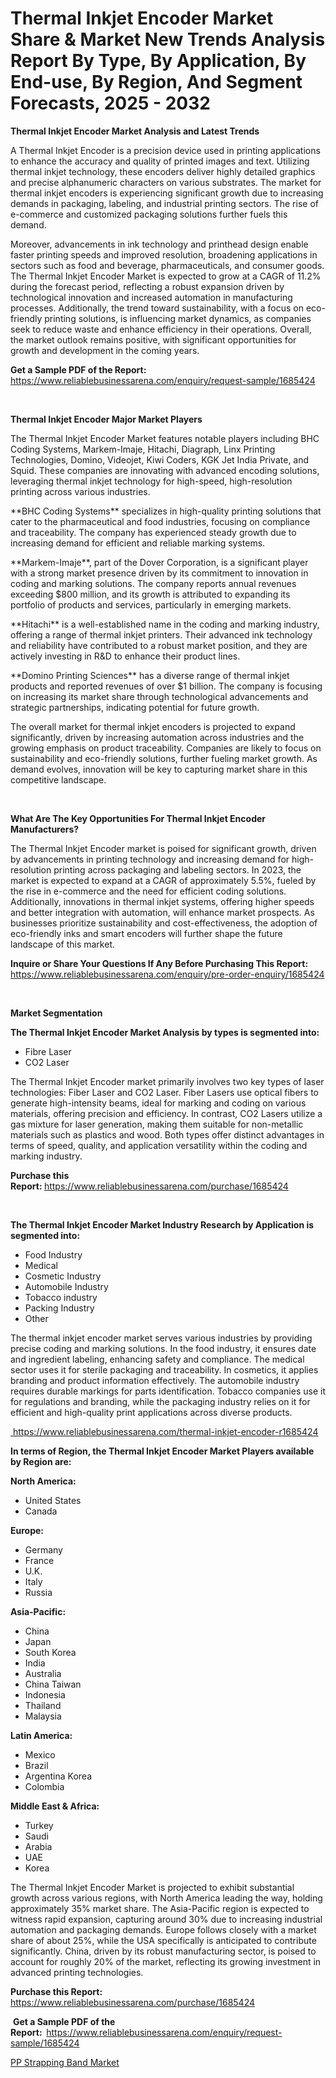 <p><h1>Thermal Inkjet Encoder Market Share & Market New Trends Analysis Report By Type, By Application, By End-use, By Region, And Segment Forecasts, 2025 - 2032</h1></p><p><strong>Thermal Inkjet Encoder Market Analysis and Latest Trends</strong></p>
<p><p>A Thermal Inkjet Encoder is a precision device used in printing applications to enhance the accuracy and quality of printed images and text. Utilizing thermal inkjet technology, these encoders deliver highly detailed graphics and precise alphanumeric characters on various substrates. The market for thermal inkjet encoders is experiencing significant growth due to increasing demands in packaging, labeling, and industrial printing sectors. The rise of e-commerce and customized packaging solutions further fuels this demand.</p><p>Moreover, advancements in ink technology and printhead design enable faster printing speeds and improved resolution, broadening applications in sectors such as food and beverage, pharmaceuticals, and consumer goods. The Thermal Inkjet Encoder Market is expected to grow at a CAGR of 11.2% during the forecast period, reflecting a robust expansion driven by technological innovation and increased automation in manufacturing processes. Additionally, the trend toward sustainability, with a focus on eco-friendly printing solutions, is influencing market dynamics, as companies seek to reduce waste and enhance efficiency in their operations. Overall, the market outlook remains positive, with significant opportunities for growth and development in the coming years.</p></p>
<p><strong>Get a Sample PDF of the Report:&nbsp;</strong> <a href="https://www.reliablebusinessarena.com/enquiry/request-sample/1685424?utm_campaign=2805&utm_medium=2&utm_source=Github&utm_content=ia&utm_term=24032025&utm_id=thermal-inkjet-encoder">https://www.reliablebusinessarena.com/enquiry/request-sample/1685424</a></p>
<p>&nbsp;</p>
<p><strong>Thermal Inkjet Encoder Major Market Players</strong></p>
<p><p>The Thermal Inkjet Encoder Market features notable players including BHC Coding Systems, Markem-Imaje, Hitachi, Diagraph, Linx Printing Technologies, Domino, Videojet, Kiwi Coders, KGK Jet India Private, and Squid. These companies are innovating with advanced encoding solutions, leveraging thermal inkjet technology for high-speed, high-resolution printing across various industries.</p><p>**BHC Coding Systems** specializes in high-quality printing solutions that cater to the pharmaceutical and food industries, focusing on compliance and traceability. The company has experienced steady growth due to increasing demand for efficient and reliable marking systems.</p><p>**Markem-Imaje**, part of the Dover Corporation, is a significant player with a strong market presence driven by its commitment to innovation in coding and marking solutions. The company reports annual revenues exceeding $800 million, and its growth is attributed to expanding its portfolio of products and services, particularly in emerging markets.</p><p>**Hitachi** is a well-established name in the coding and marking industry, offering a range of thermal inkjet printers. Their advanced ink technology and reliability have contributed to a robust market position, and they are actively investing in R&D to enhance their product lines.</p><p>**Domino Printing Sciences** has a diverse range of thermal inkjet products and reported revenues of over $1 billion. The company is focusing on increasing its market share through technological advancements and strategic partnerships, indicating potential for future growth.</p><p>The overall market for thermal inkjet encoders is projected to expand significantly, driven by increasing automation across industries and the growing emphasis on product traceability. Companies are likely to focus on sustainability and eco-friendly solutions, further fueling market growth. As demand evolves, innovation will be key to capturing market share in this competitive landscape.</p></p>
<p>&nbsp;</p>
<p><strong>What Are The Key Opportunities For Thermal Inkjet Encoder Manufacturers?</strong></p>
<p><p>The Thermal Inkjet Encoder market is poised for significant growth, driven by advancements in printing technology and increasing demand for high-resolution printing across packaging and labeling sectors. In 2023, the market is expected to expand at a CAGR of approximately 5.5%, fueled by the rise in e-commerce and the need for efficient coding solutions. Additionally, innovations in thermal inkjet systems, offering higher speeds and better integration with automation, will enhance market prospects. As businesses prioritize sustainability and cost-effectiveness, the adoption of eco-friendly inks and smart encoders will further shape the future landscape of this market.</p></p>
<p><strong>Inquire or Share Your Questions If Any Before Purchasing This Report:</strong> <a href="https://www.reliablebusinessarena.com/enquiry/pre-order-enquiry/1685424?utm_campaign=2805&utm_medium=2&utm_source=Github&utm_content=ia&utm_term=24032025&utm_id=thermal-inkjet-encoder">https://www.reliablebusinessarena.com/enquiry/pre-order-enquiry/1685424</a></p>
<p>&nbsp;</p>
<p><strong>Market Segmentation</strong></p>
<p><strong>The Thermal Inkjet Encoder Market Analysis by types is segmented into:</strong></p>
<p><ul><li>Fibre Laser</li><li>CO2 Laser</li></ul></p>
<p><p>The Thermal Inkjet Encoder market primarily involves two key types of laser technologies: Fiber Laser and CO2 Laser. Fiber Lasers use optical fibers to generate high-intensity beams, ideal for marking and coding on various materials, offering precision and efficiency. In contrast, CO2 Lasers utilize a gas mixture for laser generation, making them suitable for non-metallic materials such as plastics and wood. Both types offer distinct advantages in terms of speed, quality, and application versatility within the coding and marking industry.</p></p>
<p><strong>Purchase this Report:&nbsp;</strong><a href="https://www.reliablebusinessarena.com/purchase/1685424?utm_campaign=2805&utm_medium=2&utm_source=Github&utm_content=ia&utm_term=24032025&utm_id=thermal-inkjet-encoder">https://www.reliablebusinessarena.com/purchase/1685424</a></p>
<p>&nbsp;</p>
<p><strong>The Thermal Inkjet Encoder Market Industry Research by Application is segmented into:</strong></p>
<p><ul><li>Food Industry</li><li>Medical</li><li>Cosmetic Industry</li><li>Automobile Industry</li><li>Tobacco industry</li><li>Packing Industry</li><li>Other</li></ul></p>
<p><p>The thermal inkjet encoder market serves various industries by providing precise coding and marking solutions. In the food industry, it ensures date and ingredient labeling, enhancing safety and compliance. The medical sector uses it for sterile packaging and traceability. In cosmetics, it applies branding and product information effectively. The automobile industry requires durable markings for parts identification. Tobacco companies use it for regulations and branding, while the packaging industry relies on it for efficient and high-quality print applications across diverse products.</p></p>
<p><a href="https://www.reliablebusinessarena.com/thermal-inkjet-encoder-r1685424?utm_campaign=2805&utm_medium=2&utm_source=Github&utm_content=ia&utm_term=24032025&utm_id=thermal-inkjet-encoder">&nbsp;https://www.reliablebusinessarena.com/thermal-inkjet-encoder-r1685424</a></p>
<p><strong>In terms of Region, the Thermal Inkjet Encoder Market Players available by Region are:</strong></p>
<p>
    <p> <strong> North America: </strong>
        <ul>
            <li>United States</li>
            <li>Canada</li>
        </ul>
        </p> 
    <p> <strong> Europe: </strong>
        <ul>
            <li>Germany</li>
            <li>France</li>
            <li>U.K.</li>
            <li>Italy</li>
            <li>Russia</li>
        </ul>
        </p> 
    <p> <strong> Asia-Pacific: </strong>
        <ul>
            <li>China</li>
            <li>Japan</li>
            <li>South Korea</li>
            <li>India</li>
            <li>Australia</li>
            <li>China Taiwan</li>
            <li>Indonesia</li>
            <li>Thailand</li>
            <li>Malaysia</li>
        </ul>
        </p> 
    <p> <strong> Latin America: </strong>
        <ul>
            <li>Mexico</li>
            <li>Brazil</li>
            <li>Argentina Korea</li>
            <li>Colombia</li>
        </ul>
        </p> 
    <p> <strong> Middle East & Africa: </strong>
        <ul>
            <li>Turkey</li>
            <li>Saudi</li>
            <li>Arabia</li>
            <li>UAE</li>
            <li>Korea</li>
        </ul>
    </p>
    </p>
<p><p>The Thermal Inkjet Encoder Market is projected to exhibit substantial growth across various regions, with North America leading the way, holding approximately 35% market share. The Asia-Pacific region is expected to witness rapid expansion, capturing around 30% due to increasing industrial automation and packaging demands. Europe follows closely with a market share of about 25%, while the USA specifically is anticipated to contribute significantly. China, driven by its robust manufacturing sector, is poised to account for roughly 20% of the market, reflecting its growing investment in advanced printing technologies.</p></p>
<p><strong>Purchase this Report: </strong><a href="https://www.reliablebusinessarena.com/purchase/1685424?utm_campaign=2805&utm_medium=2&utm_source=Github&utm_content=ia&utm_term=24032025&utm_id=thermal-inkjet-encoder">https://www.reliablebusinessarena.com/purchase/1685424</a></p>
<p>&nbsp;<strong>Get a Sample PDF of the Report:&nbsp;&nbsp;</strong><a href="https://www.reliablebusinessarena.com/enquiry/request-sample/1685424?utm_campaign=2805&utm_medium=2&utm_source=Github&utm_content=ia&utm_term=24032025&utm_id=thermal-inkjet-encoder">https://www.reliablebusinessarena.com/enquiry/request-sample/1685424</a></p>
<p><strong></strong></p>
<p><p><a href="https://github.com/milievkulov/Market-Research-Report-List-1/blob/main/pp-strapping-band-market.md?utm_campaign=2805&utm_medium=2&utm_source=Github&utm_content=ia&utm_term=24032025&utm_id=thermal-inkjet-encoder">PP Strapping Band Market</a></p></p>